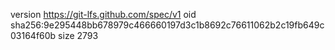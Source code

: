 version https://git-lfs.github.com/spec/v1
oid sha256:9e295448bb678979c466660197d3c1b8692c76611062b2c19fb649c03164f60b
size 2793
